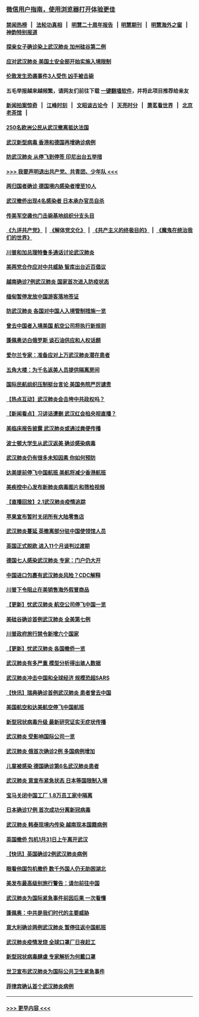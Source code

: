 ### [微信用户指南，使用浏览器打开体验更佳](https://github.com/gfw-breaker/banned-news1/blob/master/indexes/wechat-guide.md?t=0)
#### [禁闻热榜](热点新闻.md?t=0)  &nbsp;&nbsp;|&nbsp;&nbsp; [法轮功真相](https://github.com/gfw-breaker/truth/blob/master/README.md?t=0) &nbsp;&nbsp;|&nbsp;&nbsp; [明慧二十周年报告](https://github.com/gfw-breaker/mh-reports/blob/master/README.md?t=0) &nbsp;&nbsp;|&nbsp;&nbsp;[明慧期刊](https://github.com/gfw-breaker/mh-qikan) &nbsp;&nbsp;|&nbsp;&nbsp; [明慧海外之窗](https://github.com/gfw-breaker/mh-news/blob/master/README.md?t=0) &nbsp;&nbsp;|&nbsp;&nbsp; [神韵特别报道](https://github.com/gfw-breaker/mh-news/blob/master/shenyun.md?t=0)
#### [探亲女子确诊染上武汉肺炎 加州硅谷第二例](../pages/nsc418/n11839784.md?t=02031811) 
#### [应对武汉肺炎 美国土安全部开始实施入境限制](../pages/nsc418/n11839729.md?t=02031811) 
#### [伦敦发生恐袭事件3人受伤 凶手被击毙](../pages/nsc418/n11839442.md?t=02031811) 
#### 五毛举报越来越频繁，请网友们前往下载 [一键翻墙软件](https://github.com/gfw-breaker/ssr-accounts)，并将此项目推荐给亲友
#### [新闻拍案惊奇](https://github.com/gfw-breaker/banned-news1/blob/master/pages/link4.md) &nbsp;&nbsp;|&nbsp;&nbsp; [江峰时刻](https://github.com/gfw-breaker/banned-news1/blob/master/pages/link4.md) &nbsp;&nbsp;|&nbsp;&nbsp; [文昭谈古论今](https://github.com/gfw-breaker/banned-news1/blob/master/pages/link4.md) &nbsp;&nbsp;|&nbsp;&nbsp; [天亮时分](https://github.com/gfw-breaker/banned-news1/blob/master/pages/link4.md) &nbsp;&nbsp;|&nbsp;&nbsp; [萧茗看世界](https://github.com/gfw-breaker/banned-news1/blob/master/pages/link4.md) &nbsp;&nbsp;|&nbsp;&nbsp; [北京老茶馆](https://github.com/gfw-breaker/banned-news1/blob/master/pages/link4.md) &nbsp;&nbsp;|&nbsp;&nbsp; 
#### [250名欧洲公民从武汉撤离抵达法国](../pages/nsc418/n11839438.md?t=02031811) 
#### [武汉新型病毒 香港和德国再增确诊病例](../pages/nsc418/n11839381.md?t=02031811) 
#### [防武汉肺炎 从停飞到停签 印尼出台五举措](../pages/nsc418/n11839282.md?t=02031811) 
#### [>>> 我要声明退出共产党、共青团、少年队 <<<](https://github.com/begood0513/goodnews/blob/master/quit/letter.md) 
#### [两归国者确诊 德国境内感染者增至10人](../pages/nsc418/n11839164.md?t=02031811) 
#### [武汉撤侨出现4名感染者 日本承办官员自杀](../pages/nsc418/n11839044.md?t=02031811) 
#### [传美军空袭也门击毙基地组织分支头目](../pages/nsc418/n11839210.md?t=02031811) 
#### [《九评共产党》](https://github.com/begood0513/9ping.md/blob/master/README.md) &nbsp;|&nbsp; [《解体党文化》](../../../../jtdwh.md/blob/master/README.md)  &nbsp;|&nbsp; [《共产主义的终极目的》](../../../../gczydzjmd.md/blob/master/README.md) &nbsp;|&nbsp; [《魔鬼在统治我们的世界》](../../../../mgztzwmdsj.md/blob/master/README.md) 
#### [川普和加总理特鲁多通话讨论武汉肺炎](../pages/nsc418/n11839128.md?t=02031811) 
#### [美两党合作应对中共威胁 智库出台近百倡议](../pages/nsc418/n11838437.md?t=02031811) 
#### [越南确诊7例武汉肺炎 国家首次进入防疫状态](../pages/nsc418/n11838860.md?t=02031811) 
#### [缅甸暂停发放中国游客落地签证](../pages/nsc418/n11838730.md?t=02031811) 
#### [防武汉肺炎 各国对中国人入境管制措施一览](../pages/nsc418/n11838726.md?t=02031811) 
#### [曾去中国者入境美国 航空公司将执行新规则](../pages/nsc418/n11838375.md?t=02031811) 
#### [蓬佩奥访白俄罗斯 谈石油供应和人权话题](../pages/nsc418/n11838242.md?t=02031811) 
#### [爱尔兰专家：准备应对上万武汉肺炎潜在患者](../pages/nsc418/n11837978.md?t=02031811) 
#### [五角大楼：为千名返美人员提供隔离房间](../pages/nsc418/n11837831.md?t=02031811) 
#### [国际民航组织压制挺台言论 美国务院严厉谴责](../pages/nsc418/n11837791.md?t=02031811) 
#### [【热点互动】武汉肺炎会击垮中共政权吗？](../pages/nsc418/n11837779.md?t=02031811) 
#### [【新闻看点】习讲话遭删 武汉红会掐央视直播？](../pages/nsc418/n11837573.md?t=02031811) 
#### [美临床报告披露 武汉肺炎或通过粪便传播](../pages/nsc418/n11837626.md?t=02031811) 
#### [波士顿大学生从武汉返美 确诊感染病毒](../pages/nsc418/n11837580.md?t=02031811) 
#### [武汉肺炎仍有很多未知因素 你如何预防](../pages/nsc418/n11837666.md?t=02031811) 
#### [达美提前停飞中国航班 美航将减少香港航班](../pages/nsc418/n11837649.md?t=02031811) 
#### [美疾控中心发布新肺炎病毒图片和筛检视频](../pages/nsc418/n11837491.md?t=02031811) 
#### [【直播回放】2.1武汉肺炎疫情追踪](../pages/nsc418/n11837232.md?t=02031811) 
#### [苹果宣布暂时关闭所有大陆零售店](../pages/nsc418/n11837097.md?t=02031811) 
#### [武汉肺炎蔓延 英撤离部分驻中国使领馆人员](../pages/nsc418/n11837061.md?t=02031811) 
#### [英国正式脱欧 进入11个月谈判过渡期](../pages/nsc418/n11836911.md?t=02031811) 
#### [德国七人感染武汉肺炎 专家：门户仍大开](../pages/nsc418/n11836344.md?t=02031811) 
#### [中国进口包裹有武汉肺炎风险？CDC解释](../pages/nsc418/n11836321.md?t=02031811) 
#### [川普下令阻止在美销售海外假冒商品](../pages/nsc418/n11836261.md?t=02031811) 
#### [【更新】忧武汉肺炎 航空公司停飞中国一览](../pages/nsc418/n11835931.md?t=02031811) 
#### [美硅谷确诊首例武汉肺炎 全美第七例](../pages/nsc418/n11836093.md?t=02031811) 
#### [川普政府旅行禁令新增六个国家](../pages/nsc418/n11836083.md?t=02031811) 
#### [【更新】忧武汉肺炎 各国撤侨一览](../pages/nsc418/n11835673.md?t=02031811) 
#### [武汉肺炎有多严重 模型分析得出骇人数据](../pages/nsc418/n11835829.md?t=02031811) 
#### [武汉肺炎冲击中国和全球经济 规模恐超SARS](../pages/nsc418/n11835652.md?t=02031811) 
#### [【快讯】瑞典确诊首例武汉肺炎 患者曾去中国](../pages/nsc418/n11835675.md?t=02031811) 
#### [美国航空和达美航空停飞中国航班](../pages/nsc418/n11835567.md?t=02031811) 
#### [新型冠状病毒升级 最新研究证实无症状传播](../pages/nsc418/n11835589.md?t=02031811) 
#### [武汉肺炎 受影响国际公司一览](../pages/nsc418/n11835538.md?t=02031811) 
#### [武汉肺炎 俄首次确诊2例 多国病例增加](../pages/nsc418/n11835295.md?t=02031811) 
#### [儿童被感染 德国确诊第6名武汉肺炎患者](../pages/nsc418/n11835338.md?t=02031811) 
#### [武汉肺炎 意宣布紧急状态 日本等国限制入境](../pages/nsc418/n11835062.md?t=02031811) 
#### [宝马关闭中国工厂 1.8万员工家中隔离](../pages/nsc418/n11835128.md?t=02031811) 
#### [日本确诊17例 首次成功分离新冠病毒](../pages/nsc418/n11834975.md?t=02031811) 
#### [武汉肺炎 韩泰现境内传染 越南现本国籍病例](../pages/nsc418/n11834857.md?t=02031811) 
#### [英国撤侨 包机1月31日上午离开武汉](../pages/nsc418/n11834808.md?t=02031811) 
#### [【快讯】英国确诊2例武汉肺炎病例](../pages/nsc418/n11834824.md?t=02031811) 
#### [眼看他国包机撤侨 数千外国人仍无助困湖北](../pages/nsc418/n11834010.md?t=02031811) 
#### [美发布最高级别旅行警告：请勿前往中国](../pages/nsc418/n11834038.md?t=02031811) 
#### [武汉肺炎为国际紧急事件前因后果 一次看懂](../pages/nsc418/n11833893.md?t=02031811) 
#### [蓬佩奥：中共是我们时代的主要威胁](../pages/nsc418/n11833434.md?t=02031811) 
#### [意大利确诊两例武汉肺炎 暂停往返中国航班](../pages/nsc418/n11833483.md?t=02031811) 
#### [武汉肺炎疫情发烧 全球口罩厂日夜赶工](../pages/nsc418/n11833528.md?t=02031811) 
#### [新型冠状病毒肆虐 专家解析为何戴口罩](../pages/nsc418/n11833332.md?t=02031811) 
#### [世卫宣布武汉肺炎为国际公共卫生紧急事件](../pages/nsc418/n11833455.md?t=02031811) 
#### [菲律宾确认首个武汉肺炎病例](../pages/nsc418/n11833162.md?t=02031811) 

----
#### [ >>> 更早内容 <<< ](../indexes/nsc418-earlier.md)
